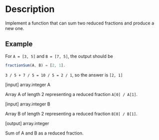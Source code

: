 # Description

Implement a function that can sum two reduced fractions and produce a new one.

## Example

For `A = [3, 5]` and `B = [7, 5]`, the output should be

```javascript
fractionSum(A, B) = [2, 1].
```

`3 / 5 + 7 / 5 = 10 / 5 = 2 / 1`, so the answer is `[2, 1]`

[input] array.integer A

Array A of length 2 representing a reduced fraction `A[0] / A[1]`.

[input] array.integer B

Array B of length 2 representing a reduced fraction `B[0] / B[1]`.

[output] array.integer

Sum of A and B as a reduced fraction.
